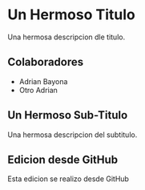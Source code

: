 # Un Hermoso Titulo
Una hermosa descripcion dle titulo.

## Colaboradores
- Adrian Bayona
- Otro Adrian

## Un Hermoso Sub-Titulo
Una hermosa descripcion del subtitulo.

## Edicion desde GitHub
Esta edicion se realizo desde GitHub
